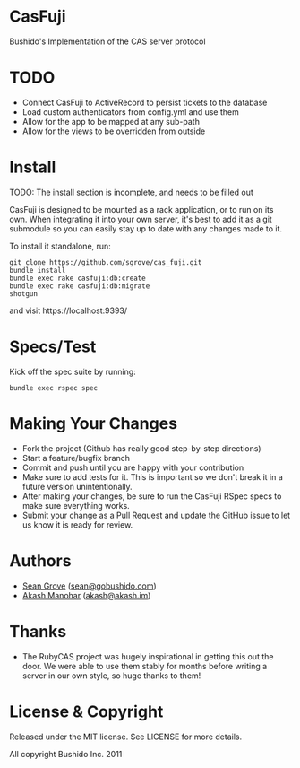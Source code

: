 CasFuji
=======
Bushido's Implementation of the CAS server protocol

TODO
====

  * Connect CasFuji to ActiveRecord to persist tickets to the database
  * Load custom authenticators from config.yml and use them
  * Allow for the app to be mapped at any sub-path
  * Allow for the views to be overridden from outside

Install
=======
TODO: The install section is incomplete, and needs to be filled out 

CasFuji is designed to be mounted as a rack application, or to run on its own. When integrating it into your own server, it's best to add it as a git submodule so you can easily stay up to date with any changes made to it.

To install it standalone, run:

    git clone https://github.com/sgrove/cas_fuji.git
    bundle install
    bundle exec rake casfuji:db:create
    bundle exec rake casfuji:db:migrate
    shotgun

and visit https://localhost:9393/
    

Specs/Test
==========
Kick off the spec suite by running:

    bundle exec rspec spec

Making Your Changes
===================

  * Fork the project (Github has really good step-by-step directions)
  * Start a feature/bugfix branch
  * Commit and push until you are happy with your contribution
  * Make sure to add tests for it. This is important so we don't break it in a future version unintentionally.
  * After making your changes, be sure to run the CasFuji RSpec specs to make sure everything works.
  * Submit your change as a Pull Request and update the GitHub issue to let us know it is ready for review.

Authors
=======

  * [Sean Grove](https://github.com/sgrove) (sean@gobushido.com)
  * [Akash Manohar](https://github.com/HashNuke) (akash@akash.im)

Thanks
======

 * The RubyCAS project was hugely inspirational in getting this out the door. We were able to use them stably for months before writing a server in our own style, so huge thanks to them!


License & Copyright
===================
Released under the MIT license. See LICENSE for more details.

All copyright Bushido Inc. 2011

